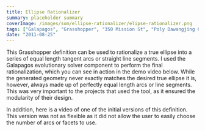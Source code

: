 ```yaml
---
title: Ellipse Rationalizer
summary: placeholder summary
coverImage: /images/som/ellipse-rationalizer/elipse-rationalizer.png
tags: ["Galapagos", "Grasshopper", "350 Mission St", "Poly Dawangjing Complex"]
date: "2011-08-25"
---
```


This Grasshopper definition can be used to rationalize a true ellipse into a series of equal length tangent arcs or straight line segments. I used the Galapagos evolutionary solver component to perform the final rationalization, which you can see in action in the demo video below. While the generated geometry never exactly matches the desired true ellipse it is, however, always made up of perfectly equal length arcs or line segments. This was very important to the projects that used the tool, as it ensured the modularity of their design.

In addition, here is a video of one of the initial versions of this definition. This version was not as flexible as it did not allow the user to easily choose the number of arcs or facets to use.
